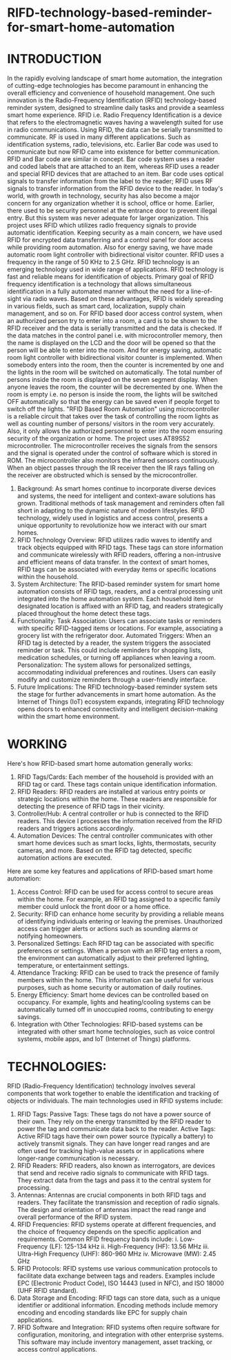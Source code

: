 # RIFD-technology-based-reminder-for-smart-home-automation
# INTRODUCTION
In the rapidly evolving landscape of smart home automation, the integration of cutting-edge technologies has become paramount in enhancing the overall efficiency and convenience of household management. One such innovation is the Radio-Frequency Identification (RFID) technology-based reminder system, designed to streamline daily tasks and provide a seamless smart home experience. RFID i.e. Radio Frequency Identification is a device that refers to the electromagnetic waves having a wavelength suited for use in radio communications. Using RFID, the data can be serially transmitted to communicate. RF is used in many different applications. Such as identification systems, radio, televisions, etc. Earlier Bar code was used to communicate but now RFID came into existence for better communication. RFID and Bar code are similar in concept. Bar code system uses a reader and coded labels that are attached to an item, whereas RFID uses a reader and special RFID devices that are attached to an item. Bar code uses optical signals to transfer information from the label to the reader; RFID uses RF signals to transfer information from the RFID device to the reader. In today's world, with growth in technology, security has also become a major concern for any organization whether it is school, office or home. Earlier, there used to be security personnel at the entrance door to prevent illegal entry. But this system was never adequate for larger organization. This project uses RFID which utilizes radio frequency signals to provide automatic identification. Keeping security as a main concern, we have used RFID for encrypted data transferring and a control panel for door access while providing room automation. Also for energy saving, we have made automatic room light controller with bidirectional visitor counter. RFID uses a frequency in the range of 50 KHz to 2.5 GHz. RFID technology is an emerging technology used in wide range of applications. RFID technology is fast and reliable means for identification of objects. Primary goal of RFID frequency identification is a technology that allows simultaneous identification in a fully automated manner without the need for a line-of-sight via radio waves. Based on these advantages, RFID is widely spreading in various fields, such as smart card, localization, supply chain management, and so on. For RFID based door access control system, when an authorized person try to enter into a room, a card is to be shown to the RFID receiver and the data is serially transmitted and the data is checked. If the data matches in the control panel i.e. with microcontroller memory, then the name is displayed on the LCD and the door will be opened so that the person will be able to enter into the room. And for energy saving, automatic room light controller with bidirectional visitor counter is implemented. When somebody enters into the room, then the counter is incremented by one and the lights in the room will be switched on automatically. The total number of persons inside the room is displayed on the seven segment display. When anyone leaves the room, the counter will be decremented by one. When the room is empty i.e. no person is inside the room, the lights will be switched OFF automatically so that the energy can be saved even if people forget to switch off the lights. "RFID Based Room Automation" using microcontroller is a reliable circuit that takes over the task of controlling the room lights as well as counting number of persons/ visitors in the room very accurately. Also, it only allows the authorized personnel to enter into the room ensuring security of the organization or home. The project uses AT89S52 microcontroller. The microcontroller receives the signals from the sensors and the signal is operated under the control of software which is stored in ROM. The microcontroller also monitors the infrared sensors continuously. When an object passes through the IR receiver then the IR rays falling on the receiver are obstructed which is sensed by the microcontroller.
1. Background:
As smart homes continue to incorporate diverse devices and systems, the need for intelligent and context-aware solutions has grown. Traditional methods of task management and reminders often fall short in adapting to the dynamic nature of modern lifestyles. RFID technology, widely used in logistics and access control, presents a unique opportunity to revolutionize how we interact with our smart homes.
2. RFID Technology Overview:
RFID utilizes radio waves to identify and track objects equipped with RFID tags. These tags can store information and communicate wirelessly with RFID readers, offering a non-intrusive and efficient means of data transfer. In the context of smart homes, RFID tags can be associated with everyday items or specific locations within the household.
3. System Architecture:
The RFID-based reminder system for smart home automation consists of RFID tags, readers, and a central processing unit integrated into the home automation system. Each household item or designated location is affixed with an RFID tag, and readers strategically placed throughout the home detect these tags.
4. Functionality:
Task Association: Users can associate tasks or reminders with specific RFID-tagged items or locations. For example, associating a grocery list with the refrigerator door.
Automated Triggers: When an RFID tag is detected by a reader, the system triggers the associated reminder or task. This could include reminders for shopping lists, medication schedules, or turning off appliances when leaving a room.
Personalization: The system allows for personalized settings, accommodating individual preferences and routines. Users can easily modify and customize reminders through a user-friendly interface.
5. Future Implications:
The RFID technology-based reminder system sets the stage for further advancements in smart home automation. As the Internet of Things (IoT) ecosystem expands, integrating RFID technology opens doors to enhanced connectivity and intelligent decision-making within the smart home environment.
# WORKING
Here's how RFID-based smart home automation generally works:

1. RFID Tags/Cards: Each member of the household is provided with an RFID tag or card. These tags contain unique identification information.
2. RFID Readers: RFID readers are installed at various entry points or strategic locations within the home. These readers are responsible for detecting the presence of RFID tags in their vicinity.
3. Controller/Hub: A central controller or hub is connected to the RFID readers. This device I processes the information received from the RFID readers and triggers actions accordingly.
4. Automation Devices: The central controller communicates with other smart home devices such as smart locks, lights, thermostats, security cameras, and more. Based on the RFID tag detected, specific automation actions are executed.

Here are some key features and applications of RFID-based smart home automation:

1. Access Control: RFID can be used for access control to secure areas within the home. For example, an RFID tag assigned to a specific family member could unlock the front door or a home office.
2. Security: RFID can enhance home security by providing a reliable means of identifying individuals entering or leaving the premises. Unauthorized access can trigger alerts or actions such as sounding alarms or notifying homeowners.
3. Personalized Settings: Each RFID tag can be associated with specific preferences or settings. When a person with an RFID tag enters a room, the environment can automatically adjust to their preferred lighting, temperature, or entertainment settings.
4. Attendance Tracking: RFID can be used to track the presence of family members within the home. This information can be useful for various purposes, such as home security or automation of daily routines.
5. Energy Efficiency: Smart home devices can be controlled based on occupancy. For example, lights and heating/cooling systems can be automatically turned off in unoccupied rooms, contributing to energy savings.
6. Integration with Other Technologies: RFID-based systems can be integrated with other smart home technologies, such as voice control systems, mobile apps, and IoT (Internet of Things) platforms.
# TECHNOLOGIES:
RFID (Radio-Frequency Identification) technology involves several components that work together to enable the identification and tracking of objects or individuals. The main technologies used in RFID systems include:

1. RFID Tags:
Passive Tags: These tags do not have a power source of their own. They rely on the energy transmitted by the RFID reader to power the tag and communicate data back to the reader.
Active Tags: Active RFID tags have their own power source (typically a battery) to actively transmit signals. They can have longer read ranges and are often used for tracking high-value assets or in applications where longer-range communication is necessary.
2. RFID Readers:
RFID readers, also known as interrogators, are devices that send and receive radio signals to communicate with RFID tags. They extract data from the tags and pass it to the central system for processing.
3. Antennas:
Antennas are crucial components in both RFID tags and readers. They facilitate the transmission and reception of radio signals. The design and orientation of antennas impact the read range and overall performance of the RFID system.
4. RFID Frequencies:
RFID systems operate at different frequencies, and the choice of frequency depends on the specific application and requirements. Common RFID frequency bands include:
i. Low-Frequency (LF): 125-134 kHz
ii. High-Frequency (HF): 13.56 MHz
iii. Ultra-High Frequency (UHF): 860-960 MHz
iv. Microwave (MW): 2.45 GHz
5. RFID Protocols:
RFID systems use various communication protocols to facilitate data exchange between tags and readers. Examples include EPC (Electronic Product Code), ISO 14443 (used in NFC), and ISO 18000 (UHF RFID standard).
6. Data Storage and Encoding:
RFID tags can store data, such as a unique identifier or additional information. Encoding methods include memory encoding and encoding standards like EPC for supply chain applications.
7. RFID Software and Integration:
RFID systems often require software for configuration, monitoring, and integration with other enterprise systems. This software may include inventory management, asset tracking, or access control applications.
